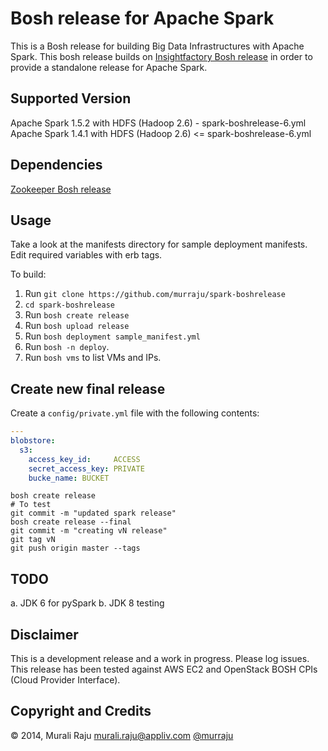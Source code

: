 # Bosh release for Apache Spark

This is a Bosh release for building Big Data Infrastructures with Apache Spark. This bosh release builds on [Insightfactory Bosh release][1] in order to provide a standalone release for Apache Spark.


## Supported Version
Apache Spark 1.5.2 with HDFS (Hadoop 2.6) - spark-boshrelease-6.yml
Apache Spark 1.4.1 with HDFS (Hadoop 2.6) <= spark-boshrelease-6.yml

## Dependencies

[Zookeeper Bosh release][2]

## Usage

Take a look at the manifests directory for sample deployment manifests. Edit required variables with erb tags.

To build:

1. Run `git clone https://github.com/murraju/spark-boshrelease`
2. `cd spark-boshrelease`
3. Run `bosh create release`
4. Run `bosh upload release`
5. Run `bosh deployment sample_manifest.yml`
6. Run `bosh -n deploy`.
7. Run `bosh vms` to list VMs and IPs.

## Create new final release

Create a `config/private.yml` file with the following contents:

``` yaml
---
blobstore:
  s3:
    access_key_id:     ACCESS
    secret_access_key: PRIVATE
    bucke_name: BUCKET
```

```
bosh create release
# To test
git commit -m "updated spark release"
bosh create release --final
git commit -m "creating vN release"
git tag vN
git push origin master --tags
```


## TODO

a. JDK 6 for pySpark
b. JDK 8 testing

## Disclaimer

This is a development release and a work in progress. Please log issues. This release has been tested against AWS EC2 and OpenStack BOSH CPIs (Cloud Provider Interface).

## Copyright and Credits

&copy; 2014, Murali Raju <murali.raju@appliv.com> [@murraju][3]

[1]: https://github.com/murraju/insightfactory-boshrelease
[2]: https://github.com/murraju/zookeeper-boshrelease
[3]: http://twitter.com/murraju
